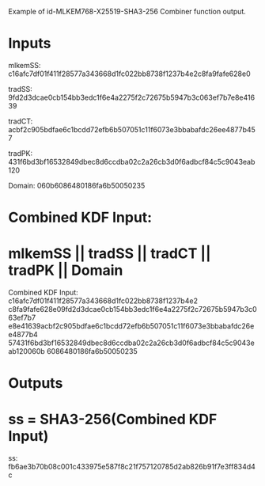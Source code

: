 Example of id-MLKEM768-X25519-SHA3-256 Combiner function output.

# Inputs
mlkemSS:
c16afc7df01f411f28577a343668d1fc022bb8738f1237b4e2c8fa9fafe628e0

tradSS:
9fd2d3dcae0cb154bb3edc1f6e4a2275f2c72675b5947b3c063ef7b7e8e41639

tradCT:
acbf2c905bdfae6c1bcdd72efb6b507051c11f6073e3bbabafdc26ee4877b457

tradPK:
431f6bd3bf16532849dbec8d6ccdba02c2a26cb3d0f6adbcf84c5c9043eab120

Domain:  060b6086480186fa6b50050235


# Combined KDF Input:
#  mlkemSS || tradSS || tradCT || tradPK || Domain

Combined KDF Input: c16afc7df01f411f28577a343668d1fc022bb8738f1237b4e2
c8fa9fafe628e09fd2d3dcae0cb154bb3edc1f6e4a2275f2c72675b5947b3c063ef7b7
e8e41639acbf2c905bdfae6c1bcdd72efb6b507051c11f6073e3bbabafdc26ee4877b4
57431f6bd3bf16532849dbec8d6ccdba02c2a26cb3d0f6adbcf84c5c9043eab120060b
6086480186fa6b50050235


# Outputs
# ss = SHA3-256(Combined KDF Input)

ss: fb6ae3b70b08c001c433975e587f8c21f757120785d2ab826b91f7e3ff834d4c
